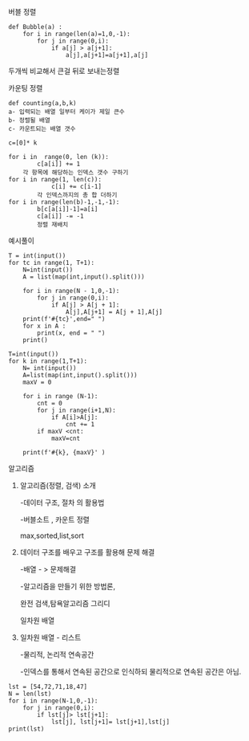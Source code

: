 버블 정렬 

```
def Bubble(a) : 
	for i in range(len(a)=1,0,-1):
		for j in range(0,i):
			if a[j] > a[j+1]:
				a[j],a[j+1]=a[j+1],a[j]
```

두개씩 비교해서 큰걸 뒤로 보내는정렬 

카운팅 정렬 

```
def counting(a,b,k)
a- 입력되는 배열 일부터 케이가 제일 큰수
b- 정렬될 배열 
c- 카운트되는 배열 갯수 

c=[0]* k 

for i in  range(0, len (k)):
		c[a[i]] += 1 
	각 항목에 해당하는 인덱스 갯수 구하기 
for i in range(1, len(c)):
			c[i] += c[i-1]
		각 인덱스까지의 총 합 더하기 
for i in range(len(b)-1,-1,-1):
		b[c[a[i]]-1]=a[i]
		c[a[i]] -= -1
		정렬 재배치 
```



예시풀이 

```
T = int(input())
for tc in range(1, T+1):
    N=int(input())
    A = list(map(int,input().split()))

    for i in range(N - 1,0,-1):
        for j in range(0,i):
            if A[j] > A[j + 1]:
                A[j],A[j+1] = A[j + 1],A[j]
    print(f'#{tc}',end=" ")
    for x in A :
        print(x, end = " ")
    print()
```



```
T=int(input())
for k in range(1,T+1):
    N= int(input())
    A=list(map(int,input().split()))
    maxV = 0

    for i in range (N-1):
        cnt = 0
        for j in range(i+1,N):
            if A[i]>A[j]:
                cnt += 1
        if maxV <cnt:
            maxV=cnt

    print(f'#{k}, {maxV}' )

```



알고리즘 

1. 알고리즘(정렬, 검색) 소개 

   -데이터 구조, 절차  의 활용법 

   -버블소트 , 카운트 정렬

   max,sorted,list,sort

2. 데이터 구조를 배우고 구조를 활용해 문제 해결 

   -배열 - > 문제해결 

   -알고리즘을 만들기 위한 방법론,

   완전 검색,탐욕알고리즘 그리디 

   일차원 배열 

3. 일차원 배열 - 리스트 

   -물리적, 논리적 연속공간 

   -인덱스를 통해서 연속된 공간으로 인식하되 물리적으로 연속된 공간은 아님. 

   

```
lst = [54,72,71,18,47]
N = len(lst)
for i in range(N-1,0,-1):
    for j in range(0,i):
        if lst[j]> lst[j+1]:
            lst[j], lst[j+1]= lst[j+1],lst[j]
print(lst)
```

